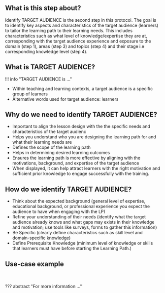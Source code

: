 ## What is this step about?
Identify TARGET AUDIENCE is the second step in this protocol. The goal is to identify key aspects and characteristics of the target audience (learners) to tailor the learning path to their learning needs. This includes characteristics such as what level of knowledge/expertise they are at, corresponding with the target audience experience and exposure to the domain (step 1), areas (step 3) and topics (step 4) and their stage i.e corresponding knowledge level (step 4). 

## What is TARGET AUDIENCE?
!!! info "TARGET AUDIENCE is ..."

- Within teaching and learning contexts, a target audience is a specific group of learners
- Alternative words used for target audience: learners


## Why do we need to identify TARGET AUDIENCE?
- Important to align the lesson design with the the specific needs and characteristics of the target audienc
- Helps you understand who you are designing the learning path for and what their learning needs are
- Defines the scope of the learning path
- Helps in determining desired learning outcomes
- Ensures the learning path is more effective by aligning with the motivations, background, and expertise of the target audience
- When displayed, it can help attract learners with the right motivation and sufficient prior knowledge to engage successfully with the training.


## How do we identify TARGET AUDIENCE?
- Think about the expected background (general level of expertise, educational background, or professional experience you expect the audience to have when engaging with the LP)
- Refine your understanding of their needs (identify what the target audience already knows and what gaps may exists in their knowledge and motivation; use tools like surveys, forms to gather this information)
- Be Specific (clearly define characteristics such as skill level and domain-specific knowledge)
- Define Prerequisite Knowledge (minimum level of knowledge or skills that learners must have before starting the Learning Path.)

## Use-case example

<br>
<br>
??? abstract "For more information ..."
